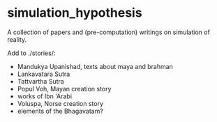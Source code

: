 # simulation_hypothesis
A collection of papers and (pre-computation) writings on simulation of reality.

Add to ./stories/:
- Mandukya Upanishad, texts about maya and brahman
- Lankavatara Sutra
- Tattvartha Sutra
- Popul Voh, Mayan creation story
- works of Ibn 'Arabi
- Voluspa, Norse creation story
- elements of the Bhagavatam?
